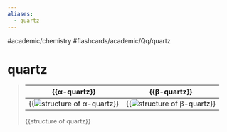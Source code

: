 ```yaml
---
aliases:
  - quartz
---
```


#academic/chemistry #flashcards/academic/Qq/quartz

# quartz

> | {{α-quartz}} | {{β-quartz}} |
> |-|-|
> | {{![structure of α-quartz](../attachments/Α-Quartz.svg)}} | {{![structure of β-quartz](../attachments/Β-Quartz.svg)}} |
>
> {{structure of quartz}} <!--SR:!2023-06-14,49,290!2023-06-15,50,290!2023-06-19,46,250!2023-06-16,44,250!2023-06-13,48,290-->

